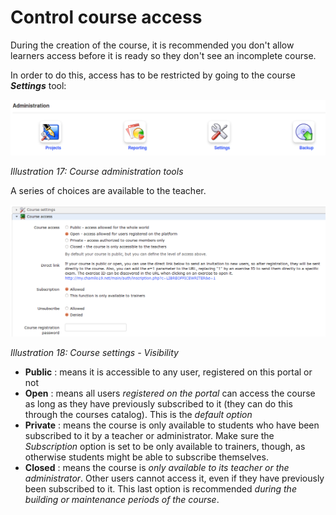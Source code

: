# Control course access

During the creation of the course, it is recommended you don't allow learners access before it is ready so they don't see an incomplete course.

In order to do this, access has to be restricted by going to the course _**Settings**_ tool:

![](../.gitbook/assets/images17%20%283%29.png)

_Illustration 17: Course administration tools_

A series of choices are available to the teacher.

![](../.gitbook/assets/images18%20%283%29.png)

_Illustration 18: Course settings - Visibility_

* **Public** : means it is accessible to any user, registered on this portal or not
* **Open** : means all users _registered on the portal_ can access the course as long as they have previously subscribed to it \(they can do this through the courses catalog\). This is the _default option_
* **Private** : means the course is only available to students who have been subscribed to it by a teacher or administrator. Make sure the _Subscription_ option is set to be only available to trainers, though, as otherwise students might be able to subscribe themselves.
* **Closed** : means the course is _only available to its teacher or the administrator_. Other users cannot access it, even if they have previously been subscribed to it. This last option is recommended _during the building or maintenance periods of the course_.

